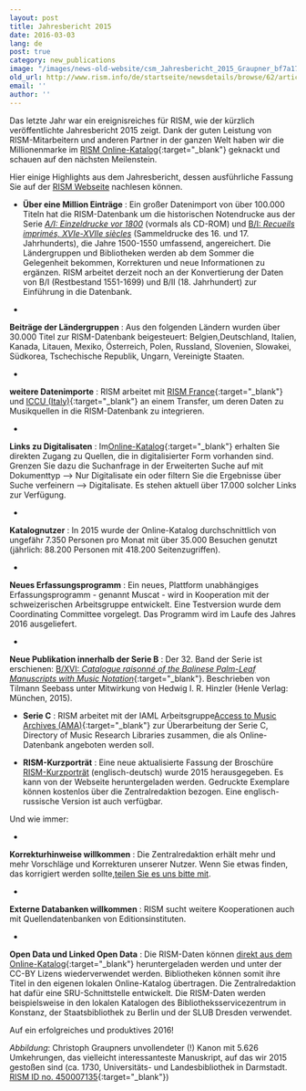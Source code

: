 ```yaml
---
layout: post
title: Jahresbericht 2015
date: 2016-03-03
lang: de
post: true
category: new_publications
image: "/images/news-old-website/csm_Jahresbericht_2015_Graupner_bf7a17b880.jpg"
old_url: http://www.rism.info/de/startseite/newsdetails/browse/62/article/64/the-2015-annual-report.html
email: ''
author: ''
---
```



Das letzte Jahr war ein ereignisreiches für RISM, wie der kürzlich veröffentlichte Jahresbericht 2015 zeigt. Dank der guten Leistung von RISM-Mitarbeitern und anderen Partner in der ganzen Welt haben wir die Millionenmarke im [RISM Online-Katalog](https://opac.rism.info/metaopac/start.do?View=rism){:target="_blank"} geknackt und schauen auf den nächsten Meilenstein.

Hier einige Highlights aus dem Jahresbericht, dessen ausführliche Fassung Sie auf der [RISM Webseite](/de/publikationen/jahresberichte/2015.html "Öffnet internen Link im aktuellen Fenster") nachlesen können.

- **Über eine Million Einträge** : Ein großer Datenimport von über 100.000 Titeln hat die RISM-Datenbank um die historischen Notendrucke aus der Serie [_A/I: Einzeldrucke vor_ _1800_](/de/publikationen.html#c36) (vormals als CD-ROM) und [B/I: _Recueils imprimés, XVIe-XVIIe siècles_](/de/publikationen.html#c2619) (Sammeldrucke des 16. und 17. Jahrhunderts), die Jahre 1500-1550 umfassend, angereichert. Die Ländergruppen und Bibliotheken werden ab dem Sommer die Gelegenheit bekommen, Korrekturen und neue Informationen zu ergänzen. RISM arbeitet derzeit noch an der Konvertierung der Daten von B/I (Restbestand 1551-1699) und B/II (18. Jahrhundert) zur Einführung in die Datenbank.

-

**Beiträge der Ländergruppen** : Aus den folgenden Ländern wurden über 30.000 Titel zur RISM-Datenbank beigesteuert: Belgien,Deutschland, Italien, Kanada, Litauen, Mexiko, Österreich, Polen, Russland, Slovenien, Slowakei, Südkorea, Tschechische Republik, Ungarn, Vereinigte Staaten.


-

**weitere Datenimporte** : RISM arbeitet mit [RISM France](http://ccfr.bnf.fr/){:target="_blank"} und [ICCU (Italy)](http://www.sbn.it/opacsbn/opac/iccu/musica.jsp){:target="_blank"} an einem Transfer, um deren Daten zu Musikquellen in die RISM-Datenbank zu integrieren.


-

**Links zu Digitalisaten** : Im[Online-Katalog](https://opac.rism.info/metaopac/start.do?View=rism&SearchType=2&Language=en){:target="_blank"} erhalten Sie direkten Zugang zu Quellen, die in digitalisierter Form vorhanden sind. Grenzen Sie dazu die Suchanfrage in der Erweiterten Suche auf mit Dokumenttyp --\> Nur Digitalisate ein oder filtern Sie die Ergebnisse über Suche verfeinern --\> Digitalisate. Es stehen aktuell über 17.000 solcher Links zur Verfügung.


-

**Katalognutzer** : In 2015 wurde der Online-Katalog durchschnittlich von ungefähr 7.350 Personen pro Monat mit über 35.000 Besuchen genutzt (jährlich: 88.200 Personen mit 418.200 Seitenzugriffen).


-

**Neues Erfassungsprogramm** : Ein neues, Plattform unabhängiges Erfassungsprogramm - genannt Muscat - wird in Kooperation mit der schweizerischen Arbeitsgruppe entwickelt. Eine Testversion wurde dem Coordinating Committee vorgelegt. Das Programm wird im Laufe des Jahres 2016 ausgeliefert.


-

**Neue Publikation innerhalb der Serie B** : Der 32. Band der Serie ist erschienen: [B/XVI: _Catalogue raisonné of the Balinese Palm-Leaf Manuscripts with Music Notation_](/new_publications/2015/10/29/new-volume-in-risms-series-b-balinese-palmleaf.html){:target="_blank"}. Beschrieben von Tilmann Seebass unter Mitwirkung von Hedwig I. R. Hinzler (Henle Verlag: München, 2015).


- **Serie C** : RISM arbeitet mit der IAML Arbeitsgruppe[Access to Music Archives (AMA)](http://www.iaml.info/working-group-access-music-archives-project){:target="_blank"} zur Überarbeitung der Serie C, Directory of Music Research Libraries zusammen, die als Online-Datenbank angeboten werden soll.

- **RISM-Kurzporträt** : Eine neue aktualisierte Fassung der Broschüre [RISM-Kurzporträt](/de/publikationen/broschueren.html) (englisch-deutsch) wurde 2015 herausgegeben. Es kann von der Webseite heruntergeladen werden. Gedruckte Exemplare können kostenlos über die Zentralredaktion bezogen. Eine englisch-russische Version ist auch verfügbar.


Und wie immer:

-

**Korrekturhinweise willkommen** : Die Zentralredaktion erhält mehr und mehr Vorschläge und Korrekturen unserer Nutzer. Wenn Sie etwas finden, das korrigiert werden sollte,[teilen Sie es uns bitte mit](/de/service/feedback.html).


-

**Externe Databanken willkommen** : RISM sucht weitere Kooperationen auch mit Quellendatenbanken von Editionsinsti­tuten.


-

**Open Data und Linked Open Data** : Die RISM-Daten können [direkt aus dem Online-Katalog](https://opac.rism.info/index.php?id=8&L=1&id=8){:target="_blank"} heruntergeladen werden und unter der CC-BY Lizens wiederverwendet werden. Bibliotheken können somit ihre Titel in den eigenen lokalen Online-Katalog übertragen. Die Zentralredaktion hat dafür eine SRU-Schnittstelle entwickelt. Die RISM-Daten werden beispielsweise in den lokalen Katalogen des Bibliotheksservicezentrum in Konstanz, der Staatsbibliothek zu Berlin und der SLUB Dresden verwendet.



Auf ein erfolgreiches und produktives 2016!

_Abbildung_: Christoph Graupners unvollendeter (!) Kanon mit 5.626 Umkehrungen, das vielleicht interessanteste Manuskript, auf das wir 2015 gestoßen sind (ca. 1730, Universitäts- und Landesbibliothek in Darmstadt. [RISM ID no. 450007135](https://opac.rism.info/search?id=450007135){:target="_blank"})


